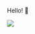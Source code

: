 Hello! 👋

[![](https://visitcount.itsvg.in/api?id=peacewalker122&icon=0&color=0)](https://visitcount.itsvg.in)

<!-- Proudly created with GPRM ( https://gprm.itsvg.in ) -->
